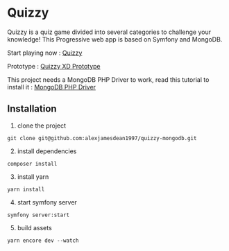 # Quizzy

Quizzy is a quiz game divided into several categories to challenge your knowledge!
This Progressive web app is based on Symfony and MongoDB.

Start playing now : [Quizzy](https://quizzyapp.app/)

Prototype : [Quizzy XD Prototype](https://xd.adobe.com/view/2ca52ead-651c-4901-8128-cf07f1469555-79f6/?fullscreen)

This project needs a MongoDB PHP Driver to work, read this tutorial to install it : [MongoDB PHP Driver](https://docs.mongodb.com/drivers/php)

## Installation

1. clone the project
```
git clone git@github.com:alexjamesdean1997/quizzy-mongodb.git
```

2. install dependencies
```
composer install
```

3. install yarn
```
yarn install
```

4. start symfony server
```
symfony server:start
```

5. build assets
```
yarn encore dev --watch
```
